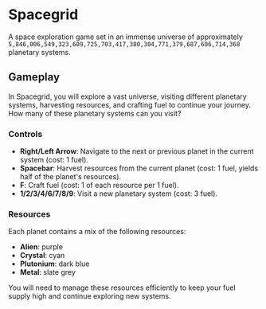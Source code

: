 # Spacegrid

A space exploration game set in an immense universe of approximately `5,846,006,549,323,609,725,703,417,380,304,771,379,687,606,714,368` planetary systems.

## Gameplay

In Spacegrid, you will explore a vast universe, visiting different planetary systems, harvesting resources, and crafting fuel to continue your journey. How many of these planetary systems can you visit?

### Controls

- **Right/Left Arrow**: Navigate to the next or previous planet in the current system (cost: 1 fuel).
- **Spacebar**: Harvest resources from the current planet (cost: 1 fuel, yields half of the planet's resources).
- **F**: Craft fuel (cost: 1 of each resource per 1 fuel).
- **1/2/3/4/6/7/8/9**: Visit a new planetary system (cost: 3 fuel).

### Resources

Each planet contains a mix of the following resources:

- **Alien**: purple
- **Crystal**: cyan
- **Plutonium**: dark blue
- **Metal**: slate grey

You will need to manage these resources efficiently to keep your fuel supply high and continue exploring new systems.
